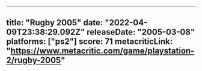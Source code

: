 
---
title: "Rugby 2005"
date: "2022-04-09T23:38:29.092Z"
releaseDate: "2005-03-08"
platforms: ["ps2"]
score: 71
metacriticLink: "https://www.metacritic.com/game/playstation-2/rugby-2005"
---

